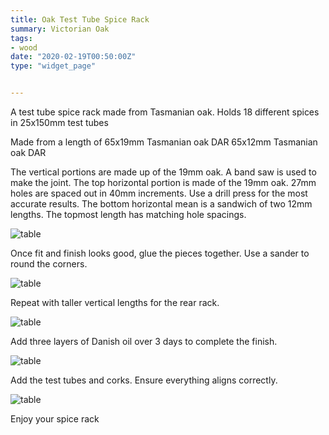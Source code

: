 ```yaml
---
title: Oak Test Tube Spice Rack
summary: Victorian Oak 
tags:
- wood
date: "2020-02-19T00:50:00Z"
type: "widget_page" 


---
```


A test tube spice rack made from Tasmanian oak.
Holds 18 different spices in 25x150mm test tubes

Made from a length of 65x19mm Tasmanian oak DAR
65x12mm Tasmanian oak DAR

The vertical portions are made up of the 19mm oak. A band saw is used to make the joint.
The top horizontal portion is made of the 19mm oak. 27mm holes are spaced out in 40mm increments. Use a drill press for the most accurate results.
The bottom horizontal mean is a sandwich of two 12mm lengths. The topmost length has matching hole spacings.

![table](/img/project/spice/I01.jpg) 

Once fit and finish looks good, glue the pieces together. Use a sander to round the corners.

![table](/img/project/spice/I02.jpg) 

Repeat with taller vertical lengths for the rear rack.

![table](/img/project/spice/I03.jpg) 

Add three layers of Danish oil over 3 days to complete the finish.

![table](/img/project/spice/I04.jpg) 

Add the test tubes and corks. Ensure everything aligns correctly.

![table](/img/project/spice/I05.jpg) 

Enjoy your spice rack 